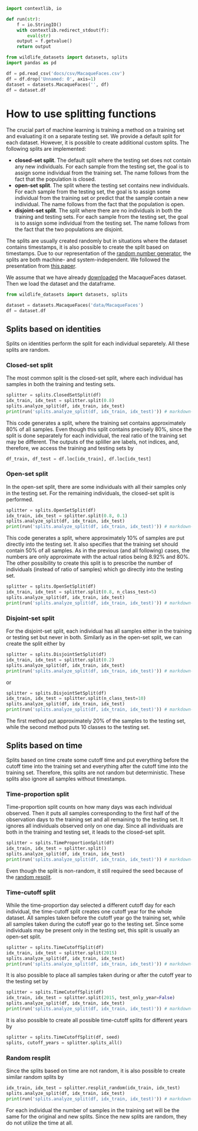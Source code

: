 ```python exec="true" name="run"
import contextlib, io

def run(str):
    f = io.StringIO()
    with contextlib.redirect_stdout(f):
        eval(str)
    output = f.getvalue()
    return output
```

```python exec="true" name="run"
from wildlife_datasets import datasets, splits
import pandas as pd

df = pd.read_csv('docs/csv/MacaqueFaces.csv')
df = df.drop('Unnamed: 0', axis=1)
dataset = datasets.MacaqueFaces('', df)
df = dataset.df
```


# How to use splitting functions

The crucial part of machine learning is training a method on a training set and evaluating it on a separate testing set. We provide a default split for each dataset. However, it is possible to create additional custom splits. The following splits are implemented:

- **closed-set split**. The default split where the testing set does not contain any new individuals. For each sample from the testing set, the goal is to assign some individual from the training set. The name follows from the fact that the population is closed.
- **open-set split**. The split where the testing set contains new individuals. For each sample from the testing set, the goal is to assign some individual from the training set or predict that the sample contain a new individual. The name follows from the fact that the population is open.
- **disjoint-set split**. The split where there are no individuals in both the training and testing sets. For each sample from the testing set, the goal is to assign some individual from the testing set. The name follows from the fact that the two populations are disjoint.

The splits are usually created randomly but in situations where the dataset contains timestamps, it is also possible to create the split based on timestamps. Due to our representation of the [random number generator](../reference_splits#lcg), the splits are both machine- and system-independent. We followed the presentation from [this paper](https://arxiv.org/abs/2211.10307).

We assume that we have already [downloaded](../tutorial_datasets#downloading-datasets) the MacaqueFaces dataset. Then we load the dataset and the dataframe.

```python
from wildlife_datasets import datasets, splits

dataset = datasets.MacaqueFaces('data/MacaqueFaces')
df = dataset.df
```

## Splits based on identities

Splits on identities perform the split for each individual separetely. All these splits are random.

### Closed-set split

The most common split is the closed-set split, where each individual has samples in both the training and testing sets.

```python exec="true" source="above" result="console" name="run"
splitter = splits.ClosedSetSplit(df)
idx_train, idx_test = splitter.split(0.8)
splits.analyze_split(df, idx_train, idx_test)
print(run('splits.analyze_split(df, idx_train, idx_test)')) # markdown-exec: hide
```

This code generates a split, where the training set contains approximately 80% of all samples. Even though this split contains precisely 80%, since the split is done separately for each individual, the real ratio of the training set may be different. The outputs of the spliller are labels, not indices, and, therefore, we access the training and testing sets by

```python
df_train, df_test = df.loc[idx_train], df.loc[idx_test]
```

### Open-set split

In the open-set split, there are some individuals with all their samples only in the testing set. For the remaining individuals, the closed-set split is performed.

```python exec="true" source="above" result="console" name="run"
splitter = splits.OpenSetSplit(df)
idx_train, idx_test = splitter.split(0.8, 0.1)
splits.analyze_split(df, idx_train, idx_test)
print(run('splits.analyze_split(df, idx_train, idx_test)')) # markdown-exec: hide
```

This code generates a split, where approximately 10% of samples are put directly into the testing set. It also specifies that the training set should contain 50% of all samples. As in the previous (and all following) cases, the numbers are only approximate with the actual ratios being 8.92% and 80%. The other possibility to create this split is to prescribe the number of individuals (instead of ratio of samples) which go directly into the testing set.

```python exec="true" source="above" result="console" name="run"
splitter = splits.OpenSetSplit(df)
idx_train, idx_test = splitter.split(0.8, n_class_test=5)
splits.analyze_split(df, idx_train, idx_test)
print(run('splits.analyze_split(df, idx_train, idx_test)')) # markdown-exec: hide
```

### Disjoint-set split

For the disjoint-set split, each individual has all samples either in the training or testing set but never in both. Similarly as in the open-set split, we can create the split either by

```python exec="true" source="above" result="console" name="run"
splitter = splits.DisjointSetSplit(df)
idx_train, idx_test = splitter.split(0.2)
splits.analyze_split(df, idx_train, idx_test)
print(run('splits.analyze_split(df, idx_train, idx_test)')) # markdown-exec: hide
```

or

```python exec="true" source="above" result="console" name="run"
splitter = splits.DisjointSetSplit(df)
idx_train, idx_test = splitter.split(n_class_test=10)
splits.analyze_split(df, idx_train, idx_test)
print(run('splits.analyze_split(df, idx_train, idx_test)')) # markdown-exec: hide
```

The first method put approximately 20% of the samples to the testing set, while the second method puts 10 classes to the testing set.


## Splits based on time

Splits based on time create some cutoff time and put everything before the cutoff time into the training set and everything after the cutoff time into the training set. Therefore, this splits are not random but deterministic. These splits also ignore all samples without timestamps.

### Time-proportion split

Time-proportion split counts on how many days was each individual observed. Then it puts all samples corresponding to the first half of the observation days to the training set and all remaining to the testing set. It ignores all individuals observed only on one day. Since all individuals are both in the training and testing set, it leads to the closed-set split.

```python exec="true" source="above" result="console" name="run"
splitter = splits.TimeProportionSplit(df)
idx_train, idx_test = splitter.split()
splits.analyze_split(df, idx_train, idx_test)
print(run('splits.analyze_split(df, idx_train, idx_test)')) # markdown-exec: hide
```

Even though the split is non-random, it still required the seed because of the [random resplit](#random-resplit).

### Time-cutoff split

While the time-proportion day selected a different cutoff day for each individual, the time-cutoff split creates one cutoff year for the whole dataset. All samples taken before the cutoff year go the training set, while all samples taken during the cutoff year go to the testing set. Since some individuals may be present only in the testing set, this split is usually an open-set split.

```python exec="true" source="above" result="console" name="run"
splitter = splits.TimeCutoffSplit(df)
idx_train, idx_test = splitter.split(2015)
splits.analyze_split(df, idx_train, idx_test)
print(run('splits.analyze_split(df, idx_train, idx_test)')) # markdown-exec: hide
```

It is also possible to place all samples taken during or after the cutoff year to the testing set by

```python exec="true" source="above" result="console" name="run"
splitter = splits.TimeCutoffSplit(df)
idx_train, idx_test = splitter.split(2015, test_only_year=False)
splits.analyze_split(df, idx_train, idx_test)
print(run('splits.analyze_split(df, idx_train, idx_test)')) # markdown-exec: hide
```

It is also possible to create all possible time-cutoff splits for different years by

```python
splitter = splits.TimeCutoffSplit(df, seed)
splits, cutoff_years = splitter.splits_all()
```

### Random resplit

Since the splits based on time are not random, it is also possible to create similar random splits by 

```python exec="true" source="above" result="console" name="run"
idx_train, idx_test = splitter.resplit_random(idx_train, idx_test)
splits.analyze_split(df, idx_train, idx_test)
print(run('splits.analyze_split(df, idx_train, idx_test)')) # markdown-exec: hide
```

For each individual the number of samples in the training set will be the same for the original and new splits. Since the new splits are random, they do not utilize the time at all.
